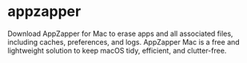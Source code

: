 # appzapper
Download AppZapper for Mac to erase apps and all associated files, including caches, preferences, and logs. AppZapper Mac is a free and lightweight solution to keep macOS tidy, efficient, and clutter-free.
